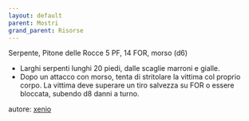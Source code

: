 ```yaml
---
layout: default
parent: Mostri
grand_parent: Risorse
---
```

Serpente, Pitone delle Rocce
5 PF, 14 FOR, morso (d6)
- Larghi serpenti lunghi 20 piedi, dalle scaglie marroni e gialle.
- Dopo un attacco con morso, tenta di stritolare la vittima col proprio corpo. La vittima deve superare un tiro salvezza su FOR o essere bloccata, subendo d8 danni a turno.

autore: [xenio](https://xenioinabottle.blogspot.com)
